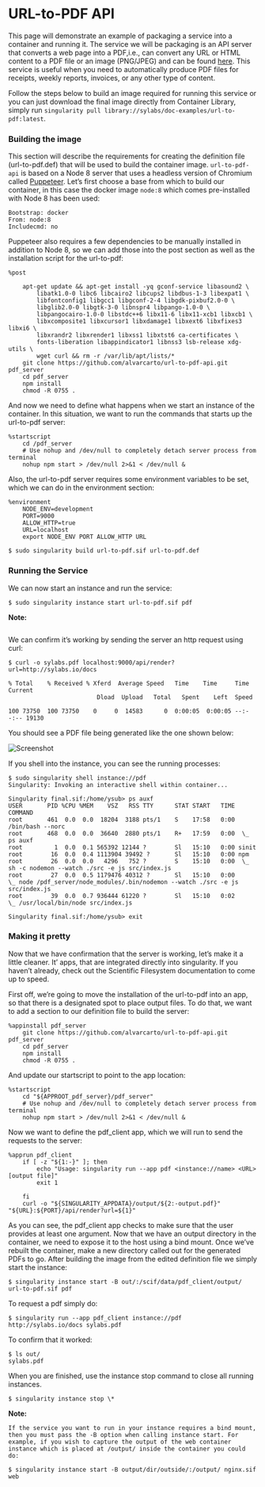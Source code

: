 # URL-to-PDF API

This page will demonstrate an example of packaging a service into a container and running it. The service we will be packaging is an API server that converts a web page into a PDF,i.e., can convert any URL or HTML content to a PDF file or an image (PNG/JPEG) and can be found [here](https://github.com/alvarcarto/url-to-pdf-api). This service is useful when you need to automatically produce PDF files for receipts, weekly reports, invoices, or any other type of content.

Follow the steps below to build an image required for running this service or you can just download the final image directly from Container Library, simply run
`singularity pull library://sylabs/doc-examples/url-to-pdf:latest`.


### Building the image 

This section will describe the requirements for creating the definition file (url-to-pdf.def) that will be used to build the container image. `url-to-pdf-api` is based on a Node 8 server that uses a headless version of Chromium called [Puppeteer](https://github.com/GoogleChrome/puppeteer). Let’s first choose a base from which to build our container, in this case the docker image `node:8` which comes pre-installed with Node 8 has been used:


```
Bootstrap: docker
From: node:8
Includecmd: no
```
Puppeteer also requires a few dependencies to be manually installed in addition to Node 8, so we can add those into the post section as well as the installation script for the url-to-pdf:

```
%post

    apt-get update && apt-get install -yq gconf-service libasound2 \
        libatk1.0-0 libc6 libcairo2 libcups2 libdbus-1-3 libexpat1 \
        libfontconfig1 libgcc1 libgconf-2-4 libgdk-pixbuf2.0-0 \
        libglib2.0-0 libgtk-3-0 libnspr4 libpango-1.0-0 \
        libpangocairo-1.0-0 libstdc++6 libx11-6 libx11-xcb1 libxcb1 \
        libxcomposite1 libxcursor1 libxdamage1 libxext6 libxfixes3 libxi6 \
        libxrandr2 libxrender1 libxss1 libxtst6 ca-certificates \
        fonts-liberation libappindicator1 libnss3 lsb-release xdg-utils \
        wget curl && rm -r /var/lib/apt/lists/*
    git clone https://github.com/alvarcarto/url-to-pdf-api.git pdf_server
    cd pdf_server
    npm install
    chmod -R 0755 .
```
And now we need to define what happens when we start an instance of the container. In this situation, we want to run the commands that starts up the url-to-pdf server:

```
%startscript
    cd /pdf_server
    # Use nohup and /dev/null to completely detach server process from terminal
    nohup npm start > /dev/null 2>&1 < /dev/null &
```

Also, the url-to-pdf server requires some environment variables to be set, which we can do in the environment section:

```
%environment
    NODE_ENV=development
    PORT=9000
    ALLOW_HTTP=true
    URL=localhost
    export NODE_ENV PORT ALLOW_HTTP URL
```
```
$ sudo singularity build url-to-pdf.sif url-to-pdf.def
```
### Running the Service 

We can now start an instance and run the service:

```
$ sudo singularity instance start url-to-pdf.sif pdf
```
**Note:**

```If there occurs an error related to port connection being refused while starting the instance or while using it later, you can try specifying different port numbers in the definition file above.
```

We can confirm it’s working by sending the server an http request using curl:

```
$ curl -o sylabs.pdf localhost:9000/api/render?url=http://sylabs.io/docs

% Total    % Received % Xferd  Average Speed   Time    Time     Time  Current
                         Dload  Upload   Total   Spent    Left  Speed

100 73750  100 73750    0     0  14583      0  0:00:05  0:00:05 --:--:-- 19130
```

You should see a PDF file being generated like the one shown below:

![Screenshot](docpage.png)

If you shell into the instance, you can see the running processes:

```
$ sudo singularity shell instance://pdf
Singularity: Invoking an interactive shell within container...

Singularity final.sif:/home/ysub> ps auxf
USER       PID %CPU %MEM    VSZ   RSS TTY      STAT START   TIME COMMAND
root       461  0.0  0.0  18204  3188 pts/1    S    17:58   0:00 /bin/bash --norc
root       468  0.0  0.0  36640  2880 pts/1    R+   17:59   0:00  \_ ps auxf
root         1  0.0  0.1 565392 12144 ?        Sl   15:10   0:00 sinit
root        16  0.0  0.4 1113904 39492 ?       Sl   15:10   0:00 npm
root        26  0.0  0.0   4296   752 ?        S    15:10   0:00  \_ sh -c nodemon --watch ./src -e js src/index.js
root        27  0.0  0.5 1179476 40312 ?       Sl   15:10   0:00      \_ node /pdf_server/node_modules/.bin/nodemon --watch ./src -e js src/index.js
root        39  0.0  0.7 936444 61220 ?        Sl   15:10   0:02          \_ /usr/local/bin/node src/index.js

Singularity final.sif:/home/ysub> exit
```
### Making it pretty

Now that we have confirmation that the server is working, let’s make it a little cleaner. It’ apps, that are integrated directly into singularity. If you haven’t already, check out the Scientific Filesystem documentation to come up to speed.

First off, we’re going to move the installation of the url-to-pdf into an app, so that there is a designated spot to place output files. To do that, we want to add a section to our definition file to build the server:
```
%appinstall pdf_server
    git clone https://github.com/alvarcarto/url-to-pdf-api.git pdf_server
    cd pdf_server
    npm install
    chmod -R 0755 .
```
And update our startscript to point to the app location:

```
%startscript
    cd "${APPROOT_pdf_server}/pdf_server"
    # Use nohup and /dev/null to completely detach server process from terminal
    nohup npm start > /dev/null 2>&1 < /dev/null &
```

Now we want to define the pdf_client app, which we will run to send the requests to the server:
```
%apprun pdf_client
    if [ -z "${1:-}" ]; then
        echo "Usage: singularity run --app pdf <instance://name> <URL> [output file]"
        exit 1

    fi
    curl -o "${SINGULARITY_APPDATA}/output/${2:-output.pdf}" "${URL}:${PORT}/api/render?url=${1}"
```

As you can see, the pdf_client app checks to make sure that the user provides at least one argument. Now that we have an output directory in the container, we need to expose it to the host using a bind mount. Once we’ve rebuilt the container, make a new directory called out for the generated PDFs to go. After building the image from the edited definition file we simply start the instance:
```
$ singularity instance start -B out/:/scif/data/pdf_client/output/ url-to-pdf.sif pdf
```
To request a pdf simply do:
```
$ singularity run --app pdf_client instance://pdf http://sylabs.io/docs sylabs.pdf
```
To confirm that it worked:
```
$ ls out/
sylabs.pdf
```
When you are finished, use the instance stop command to close all running instances.

```
$ singularity instance stop \*
```

**Note:**
```
If the service you want to run in your instance requires a bind mount, then you must pass the -B option when calling instance start. For example, if you wish to capture the output of the web container instance which is placed at /output/ inside the container you could do:

$ singularity instance start -B output/dir/outside/:/output/ nginx.sif  web
```
